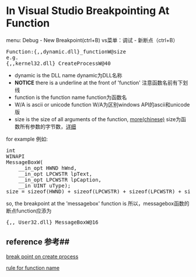 In Visual Studio Breakpointing At Function
==========================================
menu: Debug - New Breakpoint(ctrl+B) vs菜单：调试 - 新断点（ctrl+B）
<pre>
Function:{,,dynamic.dll}_functionW@size
e.g.
{,,kernel32.dll}_CreateProcessW@40
</pre>
* dynamic is the DLL name dynamic为DLL名称
* **NOTICE** there is a underline at the front of 'function' 注意函数名前有下划线
* function is the function name function为函数名
* W/A is ascii or unicode function W/A为区别windows API的ascii和unicode版
* size is the size of all arguments of the function, [more(chinese)](http://blog.csdn.net/lcy9819/article/details/6542277) 
size为函数所有参数的字节数，[详细](http://blog.csdn.net/lcy9819/article/details/6542277)

for example 例如:


<pre data-language="c">
int
WINAPI
MessageBoxW(
    __in_opt HWND hWnd,
    __in_opt LPCWSTR lpText,
    __in_opt LPCWSTR lpCaption,
    __in UINT uType);
size = sizeof(HWND) + sizeof(LPCWSTR) + sizeof(LPCWSTR) + sizeof(UINT)
</pre>
so, the breakpoint at the 'messagebox' function is 
所以，messagebox函数的断点function应添为
<pre>
{,, User32.dll}_MessageBoxW@16
</pre>

## reference 参考##
[break point on create process](http://stackoverflow.com/questions/1130906/can-i-add-breakpoint-on-createprocess-in-vs)


[rule for function name](http://blog.csdn.net/lcy9819/article/details/6542277)
